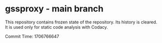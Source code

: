 # gssproxy - main branch

This repository contains frozen state of the repository.
Its history is cleared. It is used only for static code
analysis with Codacy.

Commit Time: 1706766647